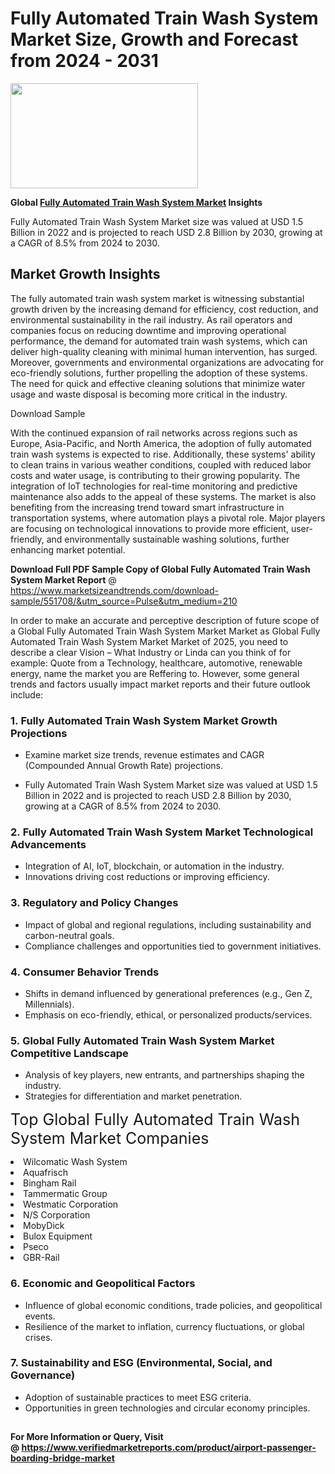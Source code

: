 <H1>Fully Automated Train Wash System Market Size, Growth and Forecast from 2024 - 2031</H1><img class="aligncenter size-medium wp-image-584254" src="https://thirdeyenews.in/wp-content/uploads/2024/09/Global-Market-Research-300x168.jpeg" alt="" width="300" height="168" /><p><strong>Global&nbsp;<a href="https://www.marketsizeandtrends.com/download-sample/551708/&amp;utm_source=Pulse&amp;utm_medium=210">Fully Automated Train Wash System Market</a> Insights</strong></p><p>Fully Automated Train Wash System Market size was valued at USD 1.5 Billion in 2022 and is projected to reach USD 2.8 Billion by 2030, growing at a CAGR of 8.5% from 2024 to 2030.</p><p><h2>Market Growth Insights</h2> <p>The fully automated train wash system market is witnessing substantial growth driven by the increasing demand for efficiency, cost reduction, and environmental sustainability in the rail industry. As rail operators and companies focus on reducing downtime and improving operational performance, the demand for automated train wash systems, which can deliver high-quality cleaning with minimal human intervention, has surged. Moreover, governments and environmental organizations are advocating for eco-friendly solutions, further propelling the adoption of these systems. The need for quick and effective cleaning solutions that minimize water usage and waste disposal is becoming more critical in the industry.</p> <p>Download Sample</p> <p>With the continued expansion of rail networks across regions such as Europe, Asia-Pacific, and North America, the adoption of fully automated train wash systems is expected to rise. Additionally, these systems' ability to clean trains in various weather conditions, coupled with reduced labor costs and water usage, is contributing to their growing popularity. The integration of IoT technologies for real-time monitoring and predictive maintenance also adds to the appeal of these systems. The market is also benefiting from the increasing trend toward smart infrastructure in transportation systems, where automation plays a pivotal role. Major players are focusing on technological innovations to provide more efficient, user-friendly, and environmentally sustainable washing solutions, further enhancing market potential.</p> <p></p><p><span class=""><strong>Download Full PDF Sample Copy of Global Fully Automated Train Wash System Market Report</strong> @ <a href="https://www.marketsizeandtrends.com/download-sample/551708/&amp;utm_source=Pulse&amp;utm_medium=210" target="_blank">https://www.marketsizeandtrends.com/download-sample/551708/&amp;utm_source=Pulse&amp;utm_medium=210</a></span></p><p>In order to make an accurate and perceptive description of future scope of a Global&nbsp;Fully Automated Train Wash System Market Market as Global&nbsp;Fully Automated Train Wash System Market Market of 2025, you need to describe a clear Vision &ndash; What Industry or Linda can you think of for example: Quote from a Technology, healthcare, automotive, renewable energy, name the market you are Reffering to. However, some general trends and factors usually impact market reports and their future outlook include:</p><h3>1.&nbsp;<strong>Fully Automated Train Wash System Market Growth Projections</strong></h3><ul><li>Examine market size trends, revenue estimates and CAGR (Compounded Annual Growth Rate) projections.</li><li><p>Fully Automated Train Wash System Market size was valued at USD 1.5 Billion in 2022 and is projected to reach USD 2.8 Billion by 2030, growing at a CAGR of 8.5% from 2024 to 2030.</p></li></ul><h3>2.&nbsp;<strong>Fully Automated Train Wash System Market Technological Advancements</strong></h3><ul><li>Integration of AI, IoT, blockchain, or automation in the industry.</li><li>Innovations driving cost reductions or improving efficiency.</li></ul><h3>3.&nbsp;<strong>Regulatory and Policy Changes</strong></h3><ul><li>Impact of global and regional regulations, including sustainability and carbon-neutral goals.</li><li>Compliance challenges and opportunities tied to government initiatives.</li></ul><h3>4.&nbsp;<strong>Consumer Behavior Trends</strong></h3><ul><li>Shifts in demand influenced by generational preferences (e.g., Gen Z, Millennials).</li><li>Emphasis on eco-friendly, ethical, or personalized products/services.</li></ul><h3>5.&nbsp;<strong>Global Fully Automated Train Wash System Market Competitive Landscape</strong></h3><ul><li>Analysis of key players, new entrants, and partnerships shaping the industry.</li><li>Strategies for differentiation and market penetration.</li></ul><p data-pm-slice="1 1 []"><span style="color: inherit; font-family: inherit; font-size: 25px;">Top Global Fully Automated Train Wash System Market Companies</span></p><div class="" data-test-id=""><p><li>Wilcomatic Wash System</li><li> Aquafrisch</li><li> Bingham Rail</li><li> Tammermatic Group</li><li> Westmatic Corporation</li><li> N/S Corporation</li><li> MobyDick</li><li> Bulox Equipment</li><li> Pseco</li><li> GBR-Rail</li></p></div><h3>6.&nbsp;<strong>Economic and Geopolitical Factors</strong></h3><ul><li>Influence of global economic conditions, trade policies, and geopolitical events.</li><li>Resilience of the market to inflation, currency fluctuations, or global crises.</li></ul><h3>7.&nbsp;<strong>Sustainability and ESG (Environmental, Social, and Governance)</strong></h3><ul><li>Adoption of sustainable practices to meet ESG criteria.</li><li>Opportunities in green technologies and circular economy principles.</li></ul><h2><strong style="font-size: 14px;">For More Information or Query, Visit @&nbsp;</strong><a style="background-color: #ffffff; font-size: 14px;" href="https://www.marketsizeandtrends.com/report/fully-automated-train-wash-system-market/" target="_blank">https://www.verifiedmarketreports.com/product/airport-passenger-boarding-bridge-market</a></h2>
